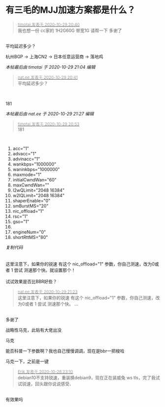 # 有三毛的MJJ加速方案都是什么？


<div class="quote"><blockquote><font size="2"><a href="https://www.hostloc.com/forum.php?mod=redirect&amp;goto=findpost&amp;pid=9371186&amp;ptid=759405" target="_blank"><font color="#999999">timotai 发表于 2020-10-29 20:40</font></a></font><br />
我也想一份 cc家的 1H2G60G 带宽1G 请帮一下 多谢了</blockquote></div><br />
平均延迟多少？

杭州BGP -&gt; 上海CN2 -&gt; 日本任意运营商 -&gt; 落地鸡

<i class="pstatus"> 本帖最后由 timotai 于 2020-10-29 21:04 编辑 </i><br />
<div class="quote"><blockquote><font size="2"><a href="https://www.hostloc.com/forum.php?mod=redirect&amp;goto=findpost&amp;pid=9371190&amp;ptid=759405" target="_blank"><font color="#999999">nat.ee 发表于 2020-10-29 20:41</font></a></font><br />
平均延迟多少？</blockquote></div><br />
<br />
181

<i class="pstatus"> 本帖最后由 nat.ee 于 2020-10-29 21:27 编辑 </i><br />
<div class="quote"><blockquote><font size="2"><a href="https://www.hostloc.com/forum.php?mod=redirect&amp;goto=findpost&amp;pid=9371271&amp;ptid=759405" target="_blank"><font color="#999999">timotai 发表于 2020-10-29 20:53</font></a></font><br />
181</blockquote></div><br />
<div class="blockcode"><div id="code_kcK"><ol><li>acc=&quot;1&quot;<br /><li>advacc=&quot;1&quot;<br /><li>advinacc=&quot;1&quot;<br /><li>wankbps=&quot;1000000&quot;<br /><li>waninkbps=&quot;1000000&quot;<br /><li>maxmode=&quot;1&quot;<br /><li>initialCwndWan=&quot;60&quot;<br /><li>maxCwndWan=&quot;&quot;<br /><li>l2wQLimit=&quot;2048 16384&quot;<br /><li>w2lQLimit=&quot;2048 16384&quot;<br /><li>shaperEnable=&quot;0&quot;<br /><li>smBurstMS=&quot;20&quot;<br /><li>nic_offload=&quot;1&quot;<br /><li>rsc=&quot;1&quot;<br /><li>gso=&quot;1&quot;<br /><li><br /><li>engineNum=&quot;0&quot;<br /><li>shortRttMS=&quot;80&quot;</ol></div><em onclick="copycode($('code_kcK'));">复制代码</em></div><br />
<br />
这里注意下，如果你的锐速 有这个 nic_offload=&quot;1&quot; 参数，你自己测速，改为0或者 1 尝试 测速那个快。就设置那个！<br />
<br />
试试效果是否比BBR好些？

<div class="quote"><blockquote><font size="2"><a href="https://www.hostloc.com/forum.php?mod=redirect&amp;goto=findpost&amp;pid=9371441&amp;ptid=759405" target="_blank"><font color="#999999">nat.ee 发表于 2020-10-29 21:23</font></a></font><br />
这里注意下，如果你的锐速 有这个 nic_offload=&quot;1&quot; 参数，你自己测速，改为0或者 1 尝试 测速那个快。 ...</blockquote></div><br />
多谢了 

战略性马克，此贴有大佬出没<img src="static/image/smiley/default/lol.gif" smilieid="12" border="0" alt="" /><img src="static/image/smiley/default/lol.gif" smilieid="12" border="0" alt="" />

马克<img src="static/image/smiley/default/lol.gif" smilieid="12" border="0" alt="" /><img id="aimg_p6Sh1" onclick="zoom(this, this.src, 0, 0, 0)" class="zoom" src="https://cdn.jsdelivr.net/gh/hishis/forum-master/public/images/patch.gif" onmouseover="img_onmouseoverfunc(this)" onload="thumbImg(this)" border="0" alt="" />

能否科普一下参数啊？我也自己慢慢调调，现在是bbr一把梭哈

马克一下，之前是一键<img id="aimg_WAb36" onclick="zoom(this, this.src, 0, 0, 0)" class="zoom" src="https://cdn.jsdelivr.net/gh/hishis/forum-master/public/images/patch.gif" onmouseover="img_onmouseoverfunc(this)" onload="thumbImg(this)" border="0" alt="" />

<div class="quote"><blockquote><font size="2"><a href="https://www.hostloc.com/forum.php?mod=redirect&amp;goto=findpost&amp;pid=9366795&amp;ptid=759405" target="_blank"><font color="#999999">Erik 发表于 2020-10-28 23:10</font></a></font><br />
debian10不支持锐速，重装换debian9，现在正在装威兔 ws tls，完了我试试锐速，回头跟你说说感受、</blockquote></div><br />
有效果吗<img id="aimg_Ce8p6" onclick="zoom(this, this.src, 0, 0, 0)" class="zoom" src="https://cdn.jsdelivr.net/gh/hishis/forum-master/public/images/patch.gif" onmouseover="img_onmouseoverfunc(this)" onload="thumbImg(this)" border="0" alt="" />

